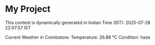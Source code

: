 # My Project

This content is dynamically generated in Indian Time (IST): 2025-07-28 22:07:57 IST


Current Weather in Coimbatore:
Temperature: 26.88 °C
Condition: haze
